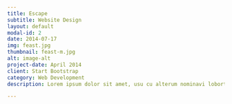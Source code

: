 ```yaml
---
title: Escape
subtitle: Website Design
layout: default
modal-id: 2
date: 2014-07-17
img: feast.jpg
thumbnail: feast-m.jpg
alt: image-alt
project-date: April 2014
client: Start Bootstrap
category: Web Development
description: Lorem ipsum dolor sit amet, usu cu alterum nominavi lobortis. At duo novum diceret. Tantas apeirian vix et, usu sanctus postulant inciderint ut, populo diceret necessitatibus in vim. Cu eum dicam feugiat noluisse.

---
```

